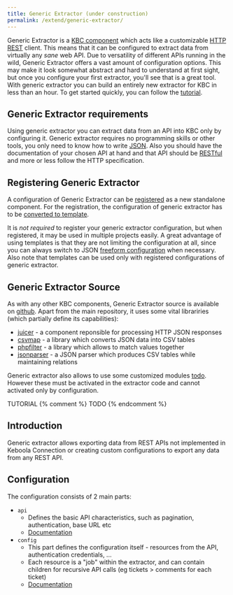 ```yaml
---
title: Generic Extractor (under construction)
permalink: /extend/generic-extractor/
---
```


Generic Extractor is a [KBC component](/overview/) which acts like a customizable 
[HTTP REST](/generic-extractor/tutorial/rest/) client. This means that it can be configured to extract data from
virtually any *sane* web API. Due to versatility of different APIs running in the wild, 
Generic Extractor offers a vast amount of configuration options. This may make it 
look somewhat abstract and hard to understand at first sight, but once you configure
your first extractor, you'll see that is a great tool. With generic extractor you can
build an entirely new extractor for KBC in less than an hour. 
To get started quickly, you can follow the [tutorial](/extend/generic-extractor/tutorial).

## Generic Extractor requirements
Using generic extractor you can extract data from an API into KBC only by configuring it. 
Generic extractor requires no programming skills or other tools, you only 
need to know how to write [JSON](/extend/generic-extractor/tutorial/json/). 
Also you should have the documentation of your chosen API at hand and that API should
be [RESTful](/extend/generic-extractor/tutorial/rest/) and more or less follow the HTTP specification. 

## Registering Generic Extractor
A configuration of Generic Extractor can be [registered](/extend/registration/) as 
a new standalone component. For the registration, the configuration of 
generic extractor has to be [converted to template](todo).

It is *not required* to register your generic extractor configuration, but when registered, 
it may be used in multiple projects easily. A great advantage of using templates is that they
are not limiting the configuration at all, since you can always switch to JSON [freeform 
configuration](todo) when necessary. Also note that templates can be used only with registered
configurations of generic extractor.

## Generic Extractor Source 
As with any other KBC components, Generic Extractor source is available on [github](todo). Apart from the 
main repository, it uses some vital librariries (which partially define its capabilities):

- [juicer](todo) - a component reponsible for processing HTTP JSON responses
- [csvmap](todo) - a library which converts JSON data into CSV tables
- [phpfilter](todo) - a library which allows to match values together
- [jsonparser](todo) - a JSON parser which produces CSV tables while maintaining relations

Generic extractor also allows to use some customized modules [todo](todo). However these must
be activated in the extractor code and cannot activated only by configuration.

TUTORIAL
{% comment %}
TODO
{% endcomment %}

## Introduction
Generic extractor allows exporting data from REST APIs not implemented in Keboola Connection or creating custom configurations to export any data from any REST API.

## Configuration
The configuration consists of 2 main parts:

- `api`
    - Defines the basic API characteristics, such as pagination, authentication, base URL etc
    - [Documentation](/extend/generic-extractor/api/)
- `config`
    - This part defines the configuration itself - resources from the API, authentication credentials, ...
    - Each resource is a "job" within the extractor, and can contain children for recursive API calls (eg tickets > comments for each ticket)
    - [Documentation](/extend/generic-extractor/config/)
